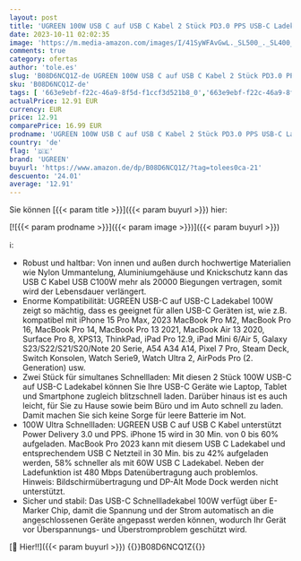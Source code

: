 ```yaml
---
layout: post
title: 'UGREEN 100W USB C auf USB C Kabel 2 Stück PD3.0 PPS USB-C Ladekabel 5A/20V kompatibel mit iPhone 15 Pro Max  MacBook Pro M2 MacBook Air M2 iPad Pro 2022 Galaxy S23 Ultra Pixel 7 Steam Deck usw.  2m '
date: 2023-10-11 02:02:35
image: 'https://m.media-amazon.com/images/I/41SyWFAvGwL._SL500_._SL400_.jpg'
comments: true
category: ofertas
author: 'tole.es'
slug: 'B08D6NCQ1Z-de UGREEN 100W USB C auf USB C Kabel 2 Stück PD3.0 PPS USB-C...'
sku: 'B08D6NCQ1Z-de'
tags: [ '663e9ebf-f22c-46a9-8f5d-f1ccf3d521b8_0','663e9ebf-f22c-46a9-8f5d-f1ccf3d521b8_9901','Arborist Merchandising Root','Computer & Zubehör','Elektronik & Foto','Elektronik & Foto: Produkte mit Umwelt-Label','Kabel','Kabel & Zubehör','Self Service','Special Features Stores','USB-Kabel','Zubehör','ugreen','🇩🇪', ]
actualPrice: 12.91 EUR
currency: EUR
price: 12.91
comparePrice: 16.99 EUR
prodname: 'UGREEN 100W USB C auf USB C Kabel 2 Stück PD3.0 PPS USB-C Ladekabel 5A/20V kompatibel mit iPhone 15 Pro Max  MacBook Pro M2 MacBook Air M2 iPad Pro 2022 Galaxy S23 Ultra Pixel 7 Steam Deck usw.  2m '
country: 'de'
flag: '🇩🇪'
brand: 'UGREEN'
buyurl: 'https://www.amazon.de/dp/B08D6NCQ1Z/?tag=tolees0ca-21'
descuento: '24.01'
average: '12.91'
---
```


Sie können [{{< param title >}}]({{< param buyurl >}}) hier:

[![{{< param prodname >}}]({{< param image >}})]({{< param buyurl >}})

ℹ️:

- Robust und haltbar: Von innen und außen durch hochwertige Materialien wie Nylon Ummantelung, Aluminiumgehäuse und Knickschutz kann das USB C Kabel USB C100W mehr als 20000 Biegungen vertragen, somit wird der Lebensdauer verlängert.
- Enorme Kompatibilität: UGREEN USB-C auf USB-C Ladekabel 100W zeigt so mächtig, dass es geeignet für allen USB-C Geräten ist, wie z.B. kompatibel mit iPhone 15 Pro Max, 2023 MacBook Pro M2, MacBook Pro 16, MacBook Pro 14, MacBook Pro 13 2021, MacBook Air 13 2020, Surface Pro 8, XPS13, ThinkPad, iPad Pro 12.9, iPad Mini 6/Air 5, Galaxy S23/S22/S21/S20/Note 20 Serie, A54 A34 A14, Pixel 7 Pro, Steam Deck, Switch Konsolen, Watch Serie9, Watch Ultra 2, AirPods Pro (2. Generation) usw.
- Zwei Stück für simultanes Schnellladen: Mit diesen 2 Stück 100W USB-C auf USB-C Ladekabel können Sie Ihre USB-C Geräte wie Laptop, Tablet und Smartphone zugleich blitzschnell laden. Darüber hinaus ist es auch leicht, für Sie zu Hause sowie beim Büro und im Auto schnell zu laden. Damit machen Sie sich keine Sorge für leere Batterie im Not.
- 100W Ultra Schnellladen: UGREEN USB C auf USB C Kabel unterstützt Power Delivery 3.0 und PPS. iPhone 15 wird in 30 Min. von 0 bis 60% aufgeladen. MacBook Pro 2023 kann mit diesem USB C Ladekabel und entsprechendem USB C Netzteil in 30 Min. bis zu 42% aufgeladen werden, 58% schneller als mit 60W USB C Ladekabel. Neben der Ladefunktion ist 480 Mbps Datenübertragung auch problemlos. Hinweis: Bildschirmübertragung und DP-Alt Mode Dock werden nicht unterstützt.
- Sicher und stabil: Das USB-C Schnellladekabel 100W verfügt über E-Marker Chip, damit die Spannung und der Strom automatisch an die angeschlossenen Geräte angepasst werden können, wodurch Ihr Gerät vor Überspannungs- und Überstromproblem geschützt wird.

[🛒 Hier!!]({{< param buyurl >}})
{{<world>}}B08D6NCQ1Z{{</world>}}
